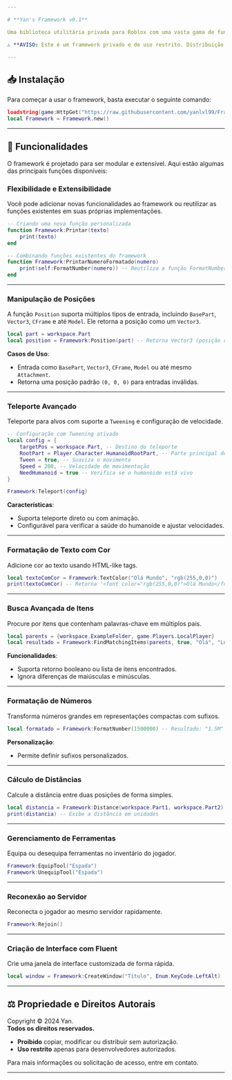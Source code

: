 ```yaml
---

# **Yan's Framework v0.1**

Uma biblioteca utilitária privada para Roblox com uma vasta gama de funcionalidades para simplificar tarefas comuns no desenvolvimento de jogos. Este framework inclui ferramentas para manipulação de posições, formatação de texto e números, gerenciamento de ferramentas, teleporte de jogadores e mais.

⚠️ **AVISO: Este é um framework privado e de uso restrito. Distribuição e uso não autorizados são estritamente proibidos.**

---
```


## 📥 **Instalação**

Para começar a usar o framework, basta executar o seguinte comando:

```lua
loadstring(game:HttpGet("https://raw.githubusercontent.com/yanlvl99/Frameworks/refs/heads/main/base.lua"))()
local Framework = Framework.new()
```

---

## 🚀 **Funcionalidades**

O framework é projetado para ser modular e extensível. Aqui estão algumas das principais funções disponíveis:

### **Flexibilidade e Extensibilidade**
Você pode adicionar novas funcionalidades ao framework ou reutilizar as funções existentes em suas próprias implementações.

```lua
-- Criando uma nova função personalizada
function Framework:Printar(texto)
    print(texto)
end

-- Combinando funções existentes do framework
function Framework:PrintarNumeroFormatado(numero)
    print(self:FormatNumber(numero)) -- Reutiliza a função FormatNumber
end
```

---

### **Manipulação de Posições**
A função `Position` suporta múltiplos tipos de entrada, incluindo `BasePart`, `Vector3`, `CFrame` e até `Model`. Ele retorna a posição como um `Vector3`.

```lua
local part = workspace.Part
local position = Framework:Position(part) -- Retorna Vector3 (posição da peça)
```

**Casos de Uso**:
- Entrada como `BasePart`, `Vector3`, `CFrame`, `Model` ou até mesmo `Attachment`.
- Retorna uma posição padrão `(0, 0, 0)` para entradas inválidas.

---

### **Teleporte Avançado**
Teleporte para alvos com suporte a `Tweening` e configuração de velocidade. 

```lua
-- Configuração com Tweening ativado
local config = {
    targetPos = workspace.Part, -- Destino do teleporte
    RootPart = Player.Character.HumanoidRootPart, -- Parte principal do jogador
    Tween = true, -- Suaviza o movimento
    Speed = 200, -- Velocidade de movimentação
    NeedHumanoid = true -- Verifica se o humanoide está vivo
}

Framework:Teleport(config)
```

**Características**:
- Suporta teleporte direto ou com animação.
- Configurável para verificar a saúde do humanoide e ajustar velocidades.

---

### **Formatação de Texto com Cor**
Adicione cor ao texto usando HTML-like tags.

```lua
local textoComCor = Framework:TextColor("Olá Mundo", "rgb(255,0,0)")
print(textoComCor) -- Retorna '<font color="rgb(255,0,0)">Olá Mundo</font>'
```

---

### **Busca Avançada de Itens**
Procure por itens que contenham palavras-chave em múltiplos pais.

```lua
local parents = {workspace.ExampleFolder, game.Players.LocalPlayer}
local resultado = Framework:FindMatchingItems(parents, true, "Olá", "Lua")
```

**Funcionalidades**:
- Suporta retorno booleano ou lista de itens encontrados.
- Ignora diferenças de maiúsculas e minúsculas.

---

### **Formatação de Números**
Transforma números grandes em representações compactas com sufixos.

```lua
local formatado = Framework:FormatNumber(1500000) -- Resultado: "1.5M"
```

**Personalização**:
- Permite definir sufixos personalizados.

---

### **Cálculo de Distâncias**
Calcule a distância entre duas posições de forma simples.

```lua
local distancia = Framework:Distance(workspace.Part1, workspace.Part2)
print(distancia) -- Exibe a distância em unidades
```

---

### **Gerenciamento de Ferramentas**
Equipa ou desequipa ferramentas no inventário do jogador.

```lua
Framework:EquipTool("Espada")
Framework:UnequipTool("Espada")
```

---

### **Reconexão ao Servidor**
Reconecta o jogador ao mesmo servidor rapidamente.

```lua
Framework:Rejoin()
```

---

### **Criação de Interface com Fluent**
Crie uma janela de interface customizada de forma rápida.

```lua
local window = Framework:CreateWindow("Título", Enum.KeyCode.LeftAlt)
```

---

## ⚖️ **Propriedade e Direitos Autorais**

Copyright © 2024 Yan.  
**Todos os direitos reservados.**

- **Proibido** copiar, modificar ou distribuir sem autorização.
- **Uso restrito** apenas para desenvolvedores autorizados.

Para mais informações ou solicitação de acesso, entre em contato.

--- 
